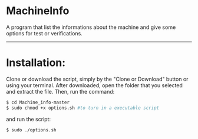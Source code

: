 # MachineInfo

A program that list the informations about the machine and give some options for test or verifications.

<hr>

# Installation:

Clone or download the script, simply by the "Clone or Download" button or using your terminal.
After downloaded, open the folder that you selected and extract the file. Then, run the command:

```bash
$ cd Machine_info-master
$ sudo chmod +x options.sh #to turn in a executable script
```
and run the script:

```bash
$ sudo ./options.sh
```

